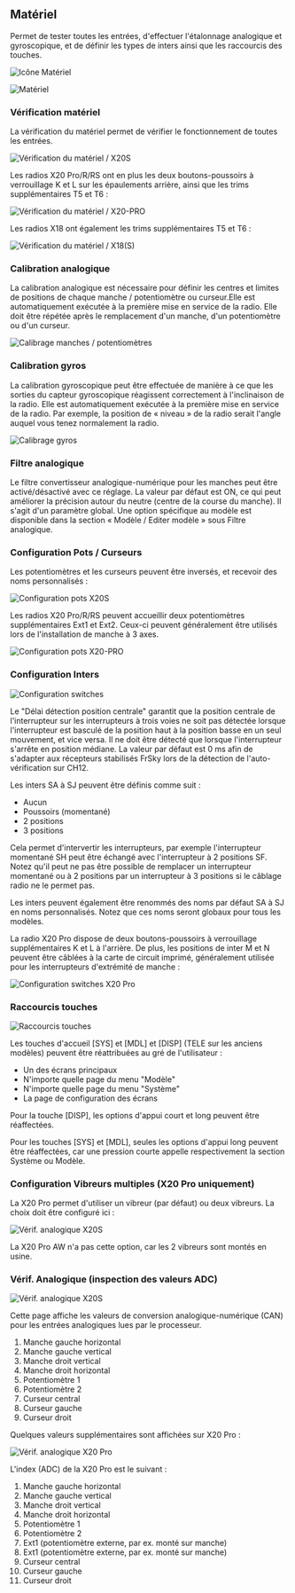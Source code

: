 ## Matériel

Permet de tester toutes les entrées, d'effectuer l'étalonnage analogique et gyroscopique, et de définir les types de inters ainsi que les raccourcis des touches.

![Icône Matériel](../assets/system-icon-hardware.png)

![Matériel](../assets/system-hardware.png)

### Vérification matériel

La vérification du matériel permet de vérifier le fonctionnement de toutes les entrées.

![Vérification du matériel / X20S](../assets/system-hardware-check.png)

Les radios X20 Pro/R/RS ont en plus les deux boutons-poussoirs à verrouillage K et L sur les épaulements arrière, ainsi que les trims supplémentaires T5 et T6 :

![Vérification du matériel / X20-PRO](../assets/system-hardware-check-x20pro.png)

Les radios X18 ont également les trims supplémentaires T5 et T6 :

![Vérification du matériel / X18(S)](../assets/system-hardware-check-x18s.png)

### Calibration analogique

La calibration analogique est nécessaire pour définir les centres et limites de positions de chaque manche / potentiomètre ou curseur.Elle est automatiquement exécutée à la première mise en service de la radio. Elle doit être répétée après le remplacement d'un manche, d'un potentiomètre ou d'un curseur.

![Calibrage manches / potentiomètres](../assets/system-hardware-analogs-calibration.png)

### Calibration gyros

La calibration gyroscopique peut être effectuée de manière à ce que les sorties du capteur gyroscopique réagissent correctement à l'inclinaison de la radio. Elle est automatiquement exécutée à la première mise en service de la radio. Par exemple, la position de « niveau » de la radio serait l'angle auquel vous tenez normalement la radio.

![Calibrage gyros](../assets/system-hardware-gyro-calibration.png)

### Filtre analogique

Le filtre convertisseur analogique-numérique pour les manches peut être activé/désactivé avec ce réglage. La valeur par défaut est ON, ce qui peut améliorer la précision autour du neutre (centre de la course du manche). Il s'agit d'un paramètre global. Une option spécifique au modèle est disponible dans la section « Modèle / Editer modèle » sous Filtre analogique.

### Configuration Pots / Curseurs

Les potentiomètres et les curseurs peuvent être inversés, et recevoir des noms personnalisés :

![Configuration pots X20S](../assets/system-hardware-pots-x20s.png)

Les radios X20 Pro/R/RS peuvent accueillir deux potentiomètres supplémentaires Ext1 et Ext2. Ceux-ci peuvent généralement être utilisés lors de l'installation de manche à 3 axes.

![Configuration pots X20-PRO](../assets/system-hardware-pots-x20pro.png)

### Configuration Inters

![Configuration switches](../assets/system-hardware-switches.png)

Le "Délai détection position centrale" garantit que la position centrale de l'interrupteur sur les interrupteurs à trois voies ne soit pas détectée lorsque l'interrupteur est basculé de la position haut à la position basse en un seul mouvement, et vice versa. Il ne doit être détecté que lorsque l'interrupteur s'arrête en position médiane. La valeur par défaut est 0 ms afin de s'adapter aux récepteurs stabilisés FrSky lors de la détection de l'auto-vérification sur CH12.

Les inters SA à SJ peuvent être définis comme suit :

* Aucun
* Poussoirs (momentané)
* 2 positions
* 3 positions

Cela permet d'intervertir les interrupteurs, par exemple l'interrupteur momentané SH peut être échangé avec l'interrupteur à 2 positions SF. Notez qu'il peut ne pas être possible de remplacer un interrupteur momentané ou à 2 positions par un interrupteur à 3 positions si le câblage radio ne le permet pas.

Les inters peuvent également être renommés des noms par défaut SA à SJ en noms personnalisés. Notez que ces noms seront globaux pour tous les modèles.

La radio X20 Pro dispose de deux boutons-poussoirs à verrouillage supplémentaires K et L à l'arrière. De plus, les positions de inter M et N peuvent être câblées à la carte de circuit imprimé, généralement utilisée pour les interrupteurs d'extrémité de manche :

![Configuration switches X20 Pro](../assets/system-hardware-switches-x20pro.png)

### Raccourcis touches

![Raccourcis touches](../assets/system-hardware-shortcuts.png)

Les touches d'accueil \[SYS] et \[MDL] et \[DISP] (TELE sur les anciens modèles) peuvent être réattribuées au gré de l'utilisateur :

* Un des écrans principaux
* N'importe quelle page du menu "Modèle"
* N'importe quelle page du menu "Système"
* La page de configuration des écrans

Pour la touche \[DISP], les options d'appui court et long peuvent être réaffectées.

Pour les touches \[SYS] et \[MDL], seules les options d'appui long peuvent être réaffectées, car une pression courte appelle respectivement la section Système ou Modèle.

### Configuration Vibreurs multiples (X20 Pro uniquement)

La X20 Pro permet d'utiliser un vibreur (par défaut) ou deux vibreurs. La choix doit être configuré ici :

![Vérif. analogique X20S](../assets/system-hardware-haptic-x20pro.png)

La X20 Pro AW n'a pas cette option, car les 2 vibreurs sont montés en usine.

### Vérif. Analogique (inspection des valeurs ADC)

![Vérif. analogique X20S](../assets/system-hardware-adc-check-x20s.png)

Cette page affiche les valeurs de conversion analogique-numérique (CAN) pour les entrées analogiques lues par le processeur.

1. Manche gauche horizontal
2. Manche gauche vertical
3. Manche droit vertical
4. Manche droit horizontal
5. Potentiomètre 1
6. Potentiomètre 2
7. Curseur central
8. Curseur gauche
9. Curseur droit

Quelques valeurs supplémentaires sont affichées sur X20 Pro :

![Vérif. analogique X20 Pro](../assets/system-hardware-adc-check-x20pro.png)

L'index (ADC) de la X20 Pro est le suivant :

1. Manche gauche horizontal
2. Manche gauche vertical
3. Manche droit vertical
4. Manche droit horizontal
5. Potentiomètre 1
6. Potentiomètre 2
7. Ext1 (potentiomètre externe, par ex. monté sur manche)
8. Ext1 (potentiomètre externe, par ex. monté sur manche)
9. Curseur central
10. Curseur gauche
11. Curseur droit
